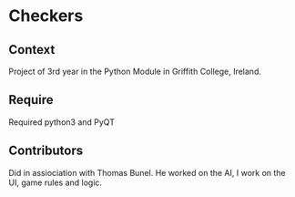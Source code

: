 # Checkers

## Context

Project of 3rd year in the Python Module in Griffith College, Ireland.

## Require

Required python3 and PyQT

## Contributors

Did in assiociation with Thomas Bunel.
He worked on the AI, I work on the UI, game rules and logic.
